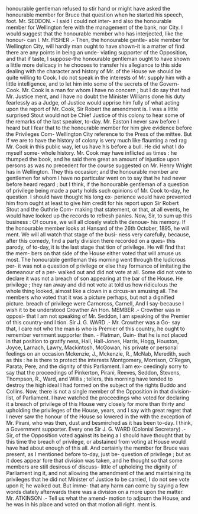 honourable gentleman refused to stir hand or might have asked the honourable member for Bruce that question when he started his speech, foot. Mr. SEDDON. - I said I could not inter- and also the honourable member for Wellington fere with the management of the bank, nor City. I would suggest that the honourable member who has interjected, like the honour- can I. Mr. FISHER .- Then, the honourable gentle- able member for Wellington City, will hardly man ought to have shown-it is a matter of find there are any points in being an unde- viating supporter of the Opposition, and that if taste, I suppose-the honourable gentleman ought to have shown a little more delicacy in he chooses to transfer his allegiance to this side dealing with the character and history of Mr. of the House we should be quite willing to Cook. I do not speak in the interests of Mr. supply him with a little intelligence, and to let him into some of the secrets of the Govern- Cook. Mr. Cook is a man for whom I have no concern ; but I do say that had Mr. Justice ment, and I have no doubt the Minister Williams done his duty fearlessly as a Judge, of Justice would apprise him fully of what acting upon the report of Mr. Cook, Sir Robert the amendment is. I was a little surprised Stout would not be Chief Justice of this colony to hear some of the remarks of the last speaker, to-day. Mr. Easton I never saw before I heard but I fear that to the honourable member for him give evidence before the Privileges Com- Wellington City reference to the Press of the mittee. But if we are to have the history of colony is very much like flaunting a red rag Mr. Cook in this public way, let us have his before a bull. He did what I do myself some- whole history. Mr. Cook may have inflicted as times : he thumped the book, and he said there great an amount of injustice upon persons as was no precedent for the course suggested on Mr. Henry Wright has in Wellington. They this occasion; and the honourable member are gentlemen for whom I have no particular went on to say that he had never before heard regard ; but I think, if the honourable gentleman of a question of privilege being made a party holds such opinions of Mr. Cook to-day, he question. I should have thought his long ex- perience would have prevented him from ought at least to give him credit for his report upon Sir Robert Stout and the Guthrie Com- making that statement, or that, at all events, he would have looked up the records to refresh panies. Now, Sir, to sum up this business : Of course, we will all closely watch the denoue- his memory. If the honourable member looks at Hansard of the 26th October, 1895, he will ment. We will all watch that stage of the busi- ness very carefully, because, after this comedy, find a party division there recorded on a ques- this parody, of to-day, it is the last stage that tion of privilege. He will find that the mem- bers on that side of the House either voted that will amuse us most. The honourable gentleman this morning went through the ludicrous per- it was not a question of privilege or else they formance of imitating the demeanour of a per- walked out and did not vote at all. Some did not vote to declare it was not a breach of son appearing at the bar of the House. He privilege ; they ran away and did not vote at told us how ridiculous the whole thing looked, almost like a clown in a circus-an amusing all. The members who voted that it was a picture perhaps, but not a dignified picture. breach of privilege were Carncross, Carnell, And I say-because I wish it to be understood Crowther An Hon. MEMBER .- Crowther was in opposi- that I am not speaking of Mr. Seddon, I am speaking of the Premier of this country-and I tion. Sir J. G. WARD .- Mr. Crowther was a Go- say that, I care not who the man is who is Premier of this country, he ought to remember vernment supporter then. - Flatman, Guin- that he is not placed in that position to gratify ness, Hall, Hall-Jones, Harris, Hogg, Houston, Joyce, Larnach, Lawry, Mackintosh, McGowan, his private or personal feelings on an occasion Mckenzie, J., Mckenzie, R., McNab, Meredith, such as this : he is there to protect the interests Montgomery, Morrison, O'Regan, Parata, Pere, and the dignity of this Parliament. I am ex- ceedingly sorry to say that the proceedings of Pinkerton, Pirani, Reeves, Seddon, Stevens, Thompson, R., Ward, and Willis ; tellers, this morning have tended to destroy the high ideal I had formed on the subject of the rights Buddo and Collins. Now, there is not a single member of the Opposition in that division-list, of Parliament. I have watched the proceedings who voted for declaring it a breach of privilege of this House very closely for more than thirty and upholding the privileges of the House, years, and I say with great regret that I never saw the honour of the House so lowered in the with the exception of Mr. Pirani, who was then, dust and besmirched as it has been to-day. I think, a Government supporter. Every one Sir J. G. WARD (Colonial Secretary) .- Sir, of the Opposition voted against its being a I should have thought that by this time the breach of privilege, or abstained from voting at House would have had about enough of this all. And certainly the member for Bruce was present, as I mentioned before to-day, just be- question of privilege ; but as it does appear fore that division was taken, and he thought so that some members are still desirous of discuss- little of upholding the dignity of Parliament ing it, and not allowing the amendment of the and maintaining its privileges that he did not Minister of Justice to be carried, I do not see vote upon it; he walked out. But imme- that any harm can come by saying a few words diately afterwards there was a division on a more upon the matter. Mr. ATKINSON .- Tell us what the amend- motion to adjourn the House, and he was in his place and voted on that motion all right. ment is. 